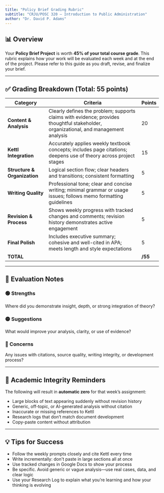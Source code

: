 ```yaml
---
title: "Policy Brief Grading Rubric"
subtitle: "CRJU/POSC 320 – Introduction to Public Administration"
author: "Dr. David P. Adams"
---
```


## 📊 Overview

Your **Policy Brief Project** is worth **45% of your total course grade**. This rubric explains how your work will be evaluated each week and at the end of the project. Please refer to this guide as you draft, revise, and finalize your brief.

---

## ✅ Grading Breakdown (Total: 55 points)

| **Category**              | **Criteria**                                                                                                         | **Points** |
|---------------------------|----------------------------------------------------------------------------------------------------------------------|------------|
| **Content & Analysis**    | Clearly defines the problem; supports claims with evidence; provides thoughtful stakeholder, organizational, and management analysis | 20         |
| **Kettl Integration**     | Accurately applies weekly textbook concepts; includes page citations; deepens use of theory across project stages     | 15         |
| **Structure & Organization** | Logical section flow; clear headers and transitions; consistent formatting                                         | 5          |
| **Writing Quality**       | Professional tone; clear and concise writing; minimal grammar or usage issues; follows memo formatting guidelines     | 5          |
| **Revision & Process**    | Shows weekly progress with tracked changes and comments; revision history demonstrates active engagement              | 5          |
| **Final Polish**          | Includes executive summary; cohesive and well-cited in APA; meets length and style expectations                      | 5          |
| **TOTAL**                 |                                                                                                                      | **/55**    |

---

## 🧾 Evaluation Notes

### 🟢 Strengths
Where did you demonstrate insight, depth, or strong integration of theory?

### 🟡 Suggestions
What would improve your analysis, clarity, or use of evidence?

### 🔴 Concerns
Any issues with citations, source quality, writing integrity, or development process?

---

## 🚫 Academic Integrity Reminders

The following will result in **automatic zero** for that week’s assignment:

- Large blocks of text appearing suddenly without revision history  
- Generic, off-topic, or AI-generated analysis without citation  
- Inaccurate or missing references to Kettl  
- Research logs that don’t match document development  
- Copy-paste content without attribution

---

## 💡 Tips for Success

- Follow the weekly prompts closely and cite Kettl every time
- Write incrementally: don't paste in large sections all at once
- Use tracked changes in Google Docs to show your process
- Be specific. Avoid generic or vague analysis—use real cases, data, and clear logic
- Use your Research Log to explain what you’re learning and how your thinking is evolving
